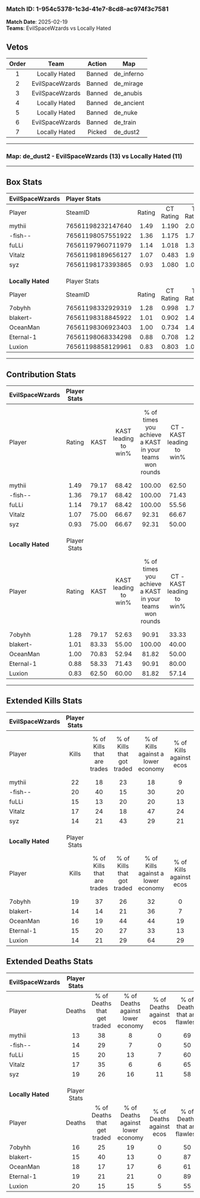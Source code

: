 ### Match ID: 1-954c5378-1c3d-41e7-8cd8-ac974f3c7581  
**Match Date**: 2025-02-19  
**Teams**: EvilSpaceWzards vs Locally Hated  

## Vetos  

| Order | Team | Action | Map |
| :---: | :--: | :----: | --- |
| 1 | Locally Hated | Banned | de_inferno |
| 2 | EvilSpaceWzards | Banned | de_mirage |
| 3 | EvilSpaceWzards | Banned | de_anubis |
| 4 | Locally Hated | Banned | de_ancient |
| 5 | Locally Hated | Banned | de_nuke |
| 6 | EvilSpaceWzards | Banned | de_train |
| 7 | Locally Hated | Picked | de_dust2 |

---  

### **Map**: de_dust2 - EvilSpaceWzards (13) vs Locally Hated (11)  
---  

## Box Stats  

| **EvilSpaceWzards** | Player Stats      |        |           |          |       |       |       |         |        |      |     |
| :- | :- | :-: | :-: | :-: | :-: | :-: | :-: | :-: | :-: | :-: | :-: |
| Player              | SteamID           | Rating | CT Rating | T Rating | KAST  |  ADR  | Kills | Assists | Deaths | K/D  | HS% |
| mythii              | 76561198232147640 |  1.49  |   1.190   |  2.011   | 79.17 | 103.1 |  22   |    4    |   13   | 1.69 | 36  |
| -fish--             | 76561198057551922 |  1.36  |   1.175   |  1.737   | 79.17 | 90.5  |  20   |    6    |   14   | 1.43 | 45  |
| fuLLi               | 76561197960711979 |  1.14  |   1.018   |  1.397   | 79.17 | 78.9  |  15   |    9    |   15   | 1.00 | 53  |
| Vitalz              | 76561198189656127 |  1.07  |   0.483   |  1.926   | 75.00 | 67.2  |  17   |    3    |   17   | 1.00 | 17  |
| syz                 | 76561198173393865 |  0.93  |   1.080   |  1.008   | 75.00 | 63.7  |  14   |    8    |   19   | 0.74 | 28  |
|                     |                   |        |           |          |       |       |       |         |        |      |     |
|                     |                   |        |           |          |       |       |       |         |        |      |     |
|                     |                   |        |           |          |       |       |       |         |        |      |     |
| **Locally Hated**   | Player Stats      |        |           |          |       |       |       |         |        |      |     |
| Player              | SteamID           | Rating | CT Rating | T Rating | KAST  |  ADR  | Kills | Assists | Deaths | K/D  | HS% |
| 7obyhh              | 76561198332929319 |  1.28  |   0.998   |  1.766   | 79.17 | 92.0  |  19   |    5    |   16   | 1.19 | 42  |
| blakert-            | 76561198318845922 |  1.01  |   0.902   |  1.431   | 83.33 | 51.5  |  14   |    2    |   15   | 0.93 | 35  |
| OceanMan            | 76561198306923403 |  1.00  |   0.734   |  1.402   | 70.83 | 71.9  |  16   |    4    |   18   | 0.89 | 56  |
| Eternal-1           | 76561198068334298 |  0.88  |   0.708   |  1.238   | 58.33 | 78.6  |  15   |    6    |   19   | 0.79 | 53  |
| Luxion              | 76561198858129961 |  0.83  |   0.803   |  1.004   | 62.50 | 70.4  |  14   |    6    |   20   | 0.70 | 28  |
---  

## Contribution Stats  

| **EvilSpaceWzards** | Player Stats |       |                      |                                                        |                           |                                                             |                          |                                                            |
| :- | :-: | :-: | :-: | :-: | :-: | :-: | :-: | :-: |
| Player              |    Rating    | KAST  | KAST leading to win% | % of times you achieve a KAST in your teams won rounds | CT - KAST leading to win% | CT - % of times you achieve a KAST in your teams won rounds | T - KAST leading to win% | T - % of times you achieve a KAST in your teams won rounds |
| mythii              |     1.49     | 79.17 |        68.42         |                         100.00                         |           62.50           |                           100.00                            |          72.73           |                           100.00                           |
| -fish--             |     1.36     | 79.17 |        68.42         |                         100.00                         |           71.43           |                           100.00                            |          66.67           |                           100.00                           |
| fuLLi               |     1.14     | 79.17 |        68.42         |                         100.00                         |           55.56           |                           100.00                            |          80.00           |                           100.00                           |
| Vitalz              |     1.07     | 75.00 |        66.67         |                         92.31                          |           66.67           |                            80.00                            |          66.67           |                           100.00                           |
| syz                 |     0.93     | 75.00 |        66.67         |                         92.31                          |           50.00           |                            80.00                            |          80.00           |                           100.00                           |
|                     |              |       |                      |                                                        |                           |                                                             |                          |                                                            |
|                     |              |       |                      |                                                        |                           |                                                             |                          |                                                            |
|                     |              |       |                      |                                                        |                           |                                                             |                          |                                                            |
| **Locally Hated**   | Player Stats |       |                      |                                                        |                           |                                                             |                          |                                                            |
| Player              |    Rating    | KAST  | KAST leading to win% | % of times you achieve a KAST in your teams won rounds | CT - KAST leading to win% | CT - % of times you achieve a KAST in your teams won rounds | T - KAST leading to win% | T - % of times you achieve a KAST in your teams won rounds |
| 7obyhh              |     1.28     | 79.17 |        52.63         |                         90.91                          |           33.33           |                            75.00                            |          70.00           |                           100.00                           |
| blakert-            |     1.01     | 83.33 |        55.00         |                         100.00                         |           40.00           |                           100.00                            |          70.00           |                           100.00                           |
| OceanMan            |     1.00     | 70.83 |        52.94         |                         81.82                          |           50.00           |                            75.00                            |          54.55           |                           85.71                            |
| Eternal-1           |     0.88     | 58.33 |        71.43         |                         90.91                          |           80.00           |                           100.00                            |          66.67           |                           85.71                            |
| Luxion              |     0.83     | 62.50 |        60.00         |                         81.82                          |           57.14           |                           100.00                            |          62.50           |                           71.43                            |
---  

## Extended Kills Stats  

| **EvilSpaceWzards** | Player Stats |                            |                            |                                    |                         |                              |                                 |                                       |                    |           |
| :- | :-: | :-: | :-: | :-: | :-: | :-: | :-: | :-: | :-: | :-: |
| Player              |    Kills     | % of Kills that are trades | % of Kills that got traded | % of Kills against a lower economy | % of Kills against ecos | % of Kills that are flawless | % of Kills that are close duels | % of Kills that are assisted by flash | Pistol Round Kills | AWP Kills |
| mythii              |      22      |             18             |             23             |                 18                 |            9            |              68              |                0                |                   9                   |         2          |     0     |
| -fish--             |      20      |             40             |             15             |                 30                 |           20            |              75              |                0                |                  10                   |         2          |     0     |
| fuLLi               |      15      |             13             |             20             |                 20                 |           13            |              73              |                0                |                   7                   |         2          |     0     |
| Vitalz              |      17      |             24             |             18             |                 47                 |           24            |              65              |                0                |                   0                   |         1          |     5     |
| syz                 |      14      |             21             |             43             |                 29                 |           21            |              57              |               14                |                   0                   |         1          |     0     |
|                     |              |                            |                            |                                    |                         |                              |                                 |                                       |                    |           |
|                     |              |                            |                            |                                    |                         |                              |                                 |                                       |                    |           |
|                     |              |                            |                            |                                    |                         |                              |                                 |                                       |                    |           |
| **Locally Hated**   | Player Stats |                            |                            |                                    |                         |                              |                                 |                                       |                    |           |
| Player              |    Kills     | % of Kills that are trades | % of Kills that got traded | % of Kills against a lower economy | % of Kills against ecos | % of Kills that are flawless | % of Kills that are close duels | % of Kills that are assisted by flash | Pistol Round Kills | AWP Kills |
| 7obyhh              |      19      |             37             |             26             |                 32                 |            0            |              53              |                0                |                   5                   |         4          |     4     |
| blakert-            |      14      |             14             |             21             |                 36                 |            7            |              57              |                0                |                   7                   |         1          |     0     |
| OceanMan            |      16      |             19             |             44             |                 44                 |           19            |              63              |               19                |                   6                   |         1          |     0     |
| Eternal-1           |      15      |             20             |             27             |                 33                 |           13            |              67              |               13                |                   0                   |         0          |     1     |
| Luxion              |      14      |             21             |             29             |                 64                 |           29            |              64              |                7                |                   0                   |         0          |     0     |
## Extended Deaths Stats  

| **EvilSpaceWzards** | Player Stats |                             |                                   |                          |                               |                            |                           |               |
| :- | :-: | :-: | :-: | :-: | :-: | :-: | :-: | :-: |
| Player              |    Deaths    | % of Deaths that get traded | % of Deaths against lower economy | % of Deaths against ecos | % of Deaths that are flawless | % of Deaths that are close | % of Deaths while blinded | Deaths to AWP |
| mythii              |      13      |             38              |                 8                 |            0             |              69               |             15             |             0             |       1       |
| -fish--             |      14      |             29              |                 7                 |            0             |              50               |             7              |             7             |       2       |
| fuLLi               |      15      |             20              |                13                 |            7             |              60               |             7              |             0             |       0       |
| Vitalz              |      17      |             35              |                 6                 |            6             |              65               |             0              |             6             |       1       |
| syz                 |      19      |             26              |                16                 |            11            |              58               |             11             |             5             |       1       |
|                     |              |                             |                                   |                          |                               |                            |                           |               |
|                     |              |                             |                                   |                          |                               |                            |                           |               |
|                     |              |                             |                                   |                          |                               |                            |                           |               |
| **Locally Hated**   | Player Stats |                             |                                   |                          |                               |                            |                           |               |
| Player              |    Deaths    | % of Deaths that get traded | % of Deaths against lower economy | % of Deaths against ecos | % of Deaths that are flawless | % of Deaths that are close | % of Deaths while blinded | Deaths to AWP |
| 7obyhh              |      16      |             25              |                19                 |            0             |              50               |             0              |            13             |       2       |
| blakert-            |      15      |             40              |                13                 |            0             |              87               |             0              |            13             |       0       |
| OceanMan            |      18      |             17              |                17                 |            6             |              61               |             6              |             0             |       1       |
| Eternal-1           |      19      |             21              |                21                 |            0             |              89               |             0              |             5             |       1       |
| Luxion              |      20      |             15              |                15                 |            5             |              55               |             5              |             0             |       1       |
